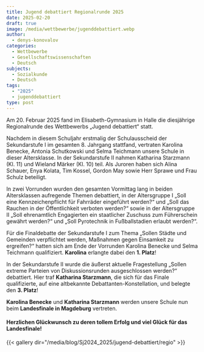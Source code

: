 ```yaml
---
title: Jugend debattiert Regionalrunde 2025
date: 2025-02-20
draft: true
image: /media/wettbewerbe/jugenddebattiert.webp
author:
  - denys-konovalov
categories:
  - Wettbewerbe
  - Gesellschaftswissenschaften
  - Deutsch
subjects:
  - Sozialkunde
  - Deutsch
tags:
  - "2025"
  - jugenddebattiert
type: post
---
```

Am 20. Februar 2025 fand im Elisabeth-Gymnasium in Halle die diesjährige Regionalrunde des Wettbewerbs „Jugend debattiert“ statt.

Nachdem in diesem Schuljahr erstmalig der Schulausscheid der Sekundarstufe I im gesamten 8. Jahrgang stattfand, vertraten Karolina Benecke, Antonia Schutkowski und Selma Teichmann unsere Schule in dieser Altersklasse. In der Sekundarstufe II nahmen Katharina Starzmann (Kl. 11) und Wieland Märker (Kl. 10) teil. Als Juroren haben sich Alina Schauer, Enya Kolata, Tim Kossel, Gordon May sowie Herr Sprawe und Frau Schulz beteiligt.

In zwei Vorrunden wurden den gesamten Vormittag lang in beiden Altersklassen aufregende Themen debattiert, in der Altersgruppe I „Soll eine Kennzeichenpflicht für Fahrräder eingeführt werden?“ und „Soll das Rauchen in der Öffentlichkeit verboten werden?“ sowie in der Altersgruppe II „Soll ehrenamtlich Engagierten ein staatlicher Zuschuss zum Führerschein gewährt werden?“ und „Soll Pyrotechnik in Fußballstadien erlaubt werden?“.

Für die Finaldebatte der Sekundarstufe I zum Thema „Sollen Städte und Gemeinden verpflichtet werden, Maßnahmen gegen Einsamkeit zu ergreifen?“ hatten sich am Ende der Vorrunden Karolina Benecke und Selma Teichmann qualifiziert. **Karolina** erlangte dabei den **1. Platz**!

In der Sekundarstufe II wurde die äußerst aktuelle Fragestellung „Sollen extreme Parteien von Diskussionsrunden ausgeschlossen werden?“ debattiert. Hier traf **Katharina Starzmann**, die sich für das Finale qualifizierte, auf eine altbekannte Debattanten-Konstellation, und belegte den **3. Platz**!

**Karolina Benecke** und **Katharina Starzmann** werden unsere Schule nun beim **Landesfinale in Magdeburg** vertreten.

#### Herzlichen Glückwunsch zu deren tollem Erfolg und viel Glück für das Landesfinale!



{{< gallery dir="/media/blog/Sj2024_2025/jugend-debattiert/regio" >}}


